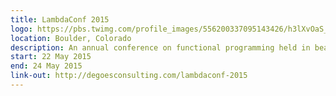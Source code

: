 ```yaml
---
title: LambdaConf 2015
logo: https://pbs.twimg.com/profile_images/556200337095143426/h3lXvOaS_400x400.png
location: Boulder, Colorado
description: An annual conference on functional programming held in beautiful Boulder, Colorado.
start: 22 May 2015
end: 24 May 2015
link-out: http://degoesconsulting.com/lambdaconf-2015
---
```

